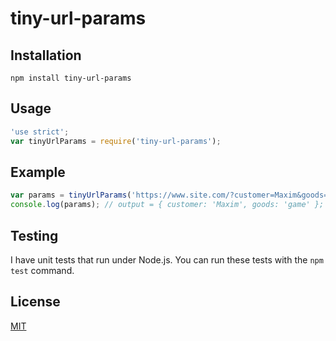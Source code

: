 # tiny-url-params

## Installation

```
npm install tiny-url-params
```

## Usage

```js
'use strict';
var tinyUrlParams = require('tiny-url-params');
```

## Example
```js
var params = tinyUrlParams('https://www.site.com/?customer=Maxim&goods=game');
console.log(params); // output = { customer: 'Maxim', goods: 'game' };
```

## Testing
I have unit tests that run under Node.js. You can run these tests with the `npm test` command.


## License

[MIT](LICENSE)
